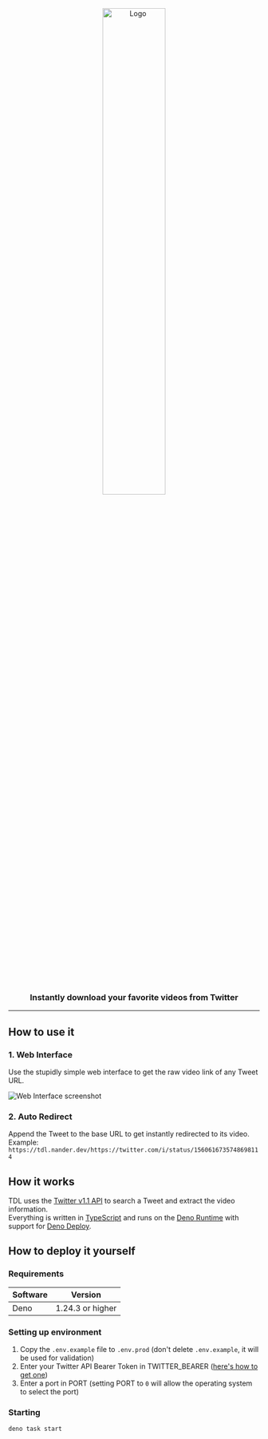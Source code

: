 <div align="center">
<img width="50%" src="https://user-images.githubusercontent.com/39925779/185620144-eed19800-0b79-40f5-8c0f-c11d80b1e0fb.svg" alt="Logo"/>
<h3>Instantly download your favorite videos from Twitter</h3>
 </div>
 
<hr/>

## How to use it

### 1. Web Interface

Use the stupidly simple web interface to get the raw video link of any Tweet URL.

![Web Interface screenshot](https://user-images.githubusercontent.com/39925779/185625338-824d8289-82ec-4047-b791-6542bd806b04.png)

### 2. Auto Redirect

Append the Tweet to the base URL to get instantly redirected to its video.  
Example: `https://tdl.nander.dev/https://twitter.com/i/status/1560616735748698114`

## How it works

TDL uses the [Twitter v1.1 API](https://developer.twitter.com/en/docs/twitter-api/v1) to search a Tweet and extract the video information.  
Everything is written in [TypeScript](https://www.typescriptlang.org/) and runs on the [Deno Runtime](https://deno.land) with support for [Deno Deploy](https://deno.com/deploy).

## How to deploy it yourself

### Requirements
| Software | Version |
| --------------- | --------------- |
| Deno | 1.24.3 or higher |

### Setting up environment

1. Copy the `.env.example` file to `.env.prod` (don't delete `.env.example`, it will be used for validation)
2. Enter your Twitter API Bearer Token in TWITTER_BEARER ([here's how to get one](https://developer.twitter.com/en/docs/twitter-api/getting-started/getting-access-to-the-twitter-api))
3. Enter a port in PORT (setting PORT to `0` will allow the operating system to select the port)

### Starting
```sh
deno task start
```
